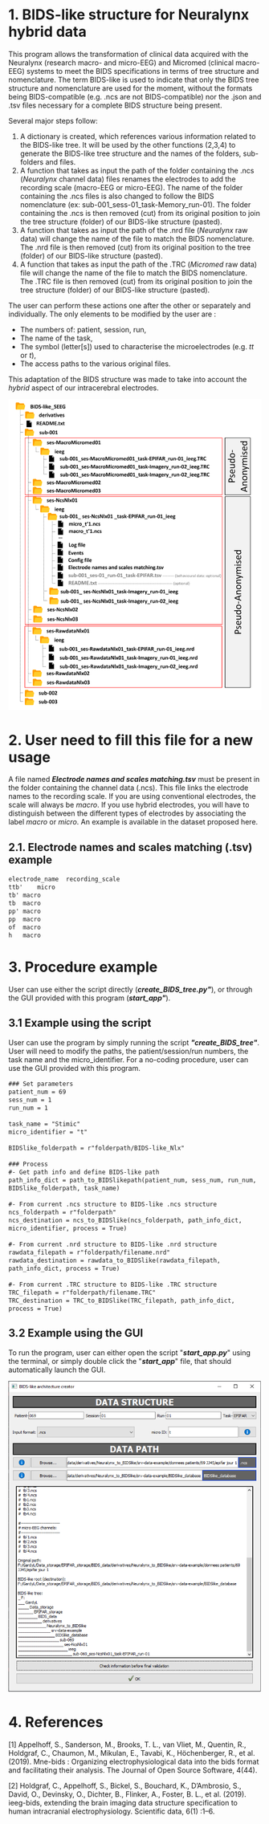 # 1. BIDS-like structure for Neuralynx hybrid data
This program allows the transformation of clinical data acquired with the Neuralynx (research macro- and micro-EEG) and Micromed (clinical macro-EEG) systems to meet the BIDS specifications in terms of tree structure and nomenclature. The term BIDS-like is used to indicate that only the BIDS tree structure and nomenclature are used for the moment, without the formats being BIDS-compatible (e.g. .ncs are not BIDS-compatible) nor the .json and .tsv files necessary for a complete BIDS structure being present.

Several major steps follow:
1. A dictionary is created, which references various information related to the BIDS-like tree. It will be used by the other functions (2,3,4) to generate the BIDS-like tree structure and the names of the folders, sub-folders and files.
2. A function that takes as input the path of the folder containing the .ncs (*Neuralynx* channel data) files renames the electrodes to add the recording scale (macro-EEG or micro-EEG). The name of the folder containing the .ncs files is also changed to follow the BIDS nomenclature (ex: sub-001_sess-01_task-Memory_run-01). The folder containing the .ncs is then removed (cut) from its original position to join the tree structure (folder) of our BIDS-like structure (pasted).
3. A function that takes as input the path of the .nrd file (*Neuralynx* raw data) will change the name of the file to match the BIDS nomenclature. The .nrd file is then removed (cut) from its original position to the tree (folder) of our BIDS-like structure (pasted).
4. A function that takes as input the path of the .TRC (*Micromed* raw data) file will change the name of the file to match the BIDS nomenclature. The .TRC file is then removed (cut) from its original position to join the tree structure (folder) of our BIDS-like structure (pasted).

The user can perform these actions one after the other or separately and individually. The only elements to be modified by the user are :
- The numbers of: patient, session, run,
- The name of the task,
- The symbol (letter[s]) used to characterise the microelectrodes (e.g. *tt* or *t*),
- The access paths to the various original files.

This adaptation of the BIDS structure was made to take into account the *hybrid* aspect of our intracerebral electrodes.

![](illustrations/BIDS-like_SEEG.png)

# 2. User need to fill this file for a new usage
A file named _**Electrode names and scales matching.tsv**_ must be present in the folder containing the channel data (.ncs). This file links the electrode names to the recording scale. If you are using conventional electrodes, the scale will always be *macro*. If you use hybrid electrodes, you will have to distinguish between the different types of electrodes by associating the label *macro* or *micro*. An example is available in the dataset proposed here.

## 2.1. Electrode names and scales matching (.tsv) example
```
electrode_name	recording_scale
ttb'	micro
tb'	macro
tb	macro
pp'	macro
pp	macro
of	macro
h	macro
```

# 3. Procedure example
User can use either the script directly (_**create_BIDS_tree.py"**_), or through the GUI provided with this program (_**start_app"**_).

## 3.1 Example using the script
User can use the program by simply running the script _**"create_BIDS_tree"**_. User will need to modify the paths, the patient/session/run numbers, the task name and the micro_identifier. For a no-coding procedure, user can use the GUI provided with this program.

```
### Set parameters
patient_num = 69
sess_num = 1
run_num = 1

task_name = "Stimic"
micro_identifier = "t"

BIDSlike_folderpath = r"folderpath/BIDS-like_Nlx"

### Process
#- Get path info and define BIDS-like path
path_info_dict = path_to_BIDSlikepath(patient_num, sess_num, run_num, BIDSlike_folderpath, task_name)

#- From current .ncs structure to BIDS-like .ncs structure
ncs_folderpath = r"folderpath"
ncs_destination = ncs_to_BIDSlike(ncs_folderpath, path_info_dict, micro_identifier, process = True)

#- From current .nrd structure to BIDS-like .nrd structure
rawdata_filepath = r"folderpath/filename.nrd"
rawdata_destination = rawdata_to_BIDSlike(rawdata_filepath, path_info_dict, process = True)

#- From current .TRC structure to BIDS-like .TRC structure
TRC_filepath = r"folderpath/filename.TRC"
TRC_destination = TRC_to_BIDSlike(TRC_filepath, path_info_dict, process = True)
```

## 3.2 Example using the GUI
To run the program, user can either open the script "_**start_app.py**_" using the terminal, or simply double click the "_**start_app**_" file, that should automatically launch the GUI.

![](illustrations/open_GUI.png)

# 4. References
[1] Appelhoff, S., Sanderson, M., Brooks, T. L., van Vliet, M., Quentin, R., Holdgraf, C., Chaumon, M., Mikulan, E., Tavabi, K., Höchenberger, R., et al. (2019). Mne-bids : Organizing electrophysiological data into the bids format and facilitating their analysis. The Journal of Open Source Software, 4(44).

[2] Holdgraf, C., Appelhoff, S., Bickel, S., Bouchard, K., D’Ambrosio, S., David, O., Devinsky, O., Dichter, B., Flinker, A., Foster, B. L., et al. (2019). ieeg-bids, extending the brain imaging data structure specification to human intracranial electrophysiology. Scientific data, 6(1) :1–6.

